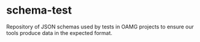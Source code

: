 # schema-test

Repository of JSON schemas used by tests in OAMG projects to ensure our tools produce data in the expected format.

